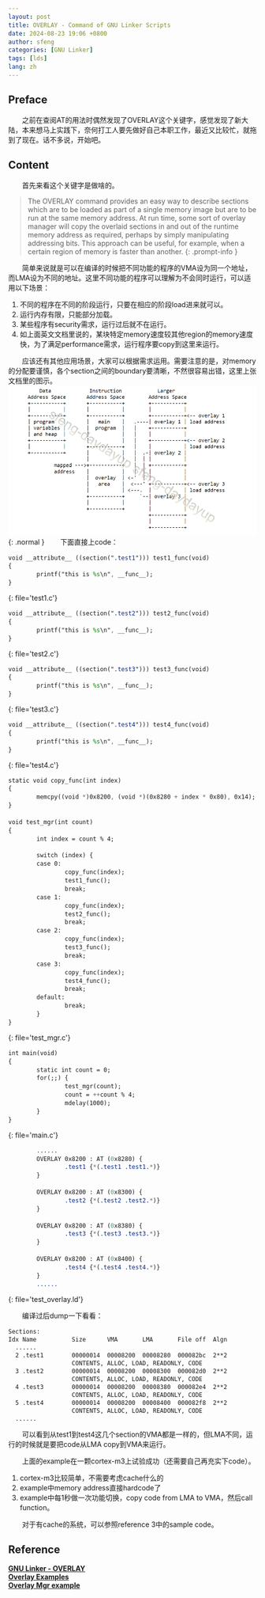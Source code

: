 ```yaml
---
layout: post
title: OVERLAY - Command of GNU Linker Scripts
date: 2024-08-23 19:06 +0800
author: sfeng
categories: [GNU Linker]
tags: [lds]
lang: zh
---
```


## Preface
&emsp;&emsp;之前在查阅AT的用法时偶然发现了OVERLAY这个关键字，感觉发现了新大陆，本来想马上实践下，奈何打工人要先做好自己本职工作，最近又比较忙，就拖到了现在。话不多说，开始吧。  

## Content
&emsp;&emsp;首先来看这个关键字是做啥的。  

> The OVERLAY command provides an easy way to describe sections which are to be loaded as part of a single memory image but are to be run at the same memory address. At run time, some sort of overlay manager will copy the overlaid sections in and out of the runtime memory address as required, perhaps by simply manipulating addressing bits. This approach can be useful, for example, when a certain region of memory is faster than another.
{: .prompt-info }

&emsp;&emsp;简单来说就是可以在编译的时候把不同功能的程序的VMA设为同一个地址，而LMA设为不同的地址。这里不同功能的程序可以理解为不会同时运行，可以适用以下场景：  
1. 不同的程序在不同的阶段运行，只要在相应的阶段load进来就可以。  
2. 运行内存有限，只能部分加载。  
3. 某些程序有security需求，运行过后就不在运行。  
4. 如上面英文文档里说的，某块特定memory速度较其他region的memory速度快，为了满足performance需求，运行程序要copy到这里来运行。  

&emsp;&emsp;应该还有其他应用场景，大家可以根据需求运用。需要注意的是，对memory的分配要谨慎，各个section之间的boundary要清晰，不然很容易出错，这里上张文档里的图示。  
![Desktop View](/assets/img/overlay.png){: .normal }
&emsp;&emsp;下面直接上code：  

```sass
void __attribute__ ((section(".test1"))) test1_func(void)
{
        printf("this is %s\n", __func__);
}
```
{: file='test1.c'}

```sass
void __attribute__ ((section(".test2"))) test2_func(void)
{
        printf("this is %s\n", __func__);
}
```
{: file='test2.c'}

```sass
void __attribute__ ((section(".test3"))) test3_func(void)
{
        printf("this is %s\n", __func__);
}
```
{: file='test3.c'}

```sass
void __attribute__ ((section(".test4"))) test4_func(void)
{
        printf("this is %s\n", __func__);
}
```
{: file='test4.c'}

```sass
static void copy_func(int index)
{
        memcpy((void *)0x8200, (void *)(0x8280 + index * 0x80), 0x14);
}

void test_mgr(int count)
{
        int index = count % 4;

        switch (index) {
        case 0:
                copy_func(index);
                test1_func();
                break;
        case 1:
                copy_func(index);
                test2_func();
                break;
        case 2:
                copy_func(index);
                test3_func();
                break;
        case 3:
                copy_func(index);
                test4_func();
                break;
        default:
                break;
        }
}
```
{: file='test_mgr.c'}

```sass
int main(void)
{
        static int count = 0;
        for(;;) {
                test_mgr(count);
                count = ++count % 4;
                mdelay(1000);
        }
}
```
{: file='main.c'}

```sass
        ......
        OVERLAY 0x8200 : AT (0x8280) {
                .test1 {*(.test1 .test1.*)}
        }       
        
        OVERLAY 0x8200 : AT (0x8300) {
                .test2 {*(.test2 .test2.*)}
        }       
        
        OVERLAY 0x8200 : AT (0x8380) {
                .test3 {*(.test3 .test3.*)}
        }

        OVERLAY 0x8200 : AT (0x8400) {
                .test4 {*(.test4 .test4.*)}
        }
        ......
```
{: file='test_overlay.ld'}

&emsp;&emsp;编译过后dump一下看看：  
```
Sections:
Idx Name          Size      VMA       LMA       File off  Algn
  ......
  2 .test1        00000014  00008200  00008280  000082bc  2**2
                  CONTENTS, ALLOC, LOAD, READONLY, CODE
  3 .test2        00000014  00008200  00008300  000082d0  2**2
                  CONTENTS, ALLOC, LOAD, READONLY, CODE
  4 .test3        00000014  00008200  00008380  000082e4  2**2
                  CONTENTS, ALLOC, LOAD, READONLY, CODE
  5 .test4        00000014  00008200  00008400  000082f8  2**2
                  CONTENTS, ALLOC, LOAD, READONLY, CODE
  ......
```

&emsp;&emsp;可以看到从test1到test4这几个section的VMA都是一样的，但LMA不同，运行的时候就是要把code从LMA copy到VMA来运行。

&emsp;&emsp;上面的example在一颗cortex-m3上试验成功（还需要自己再充实下code）。  
1. cortex-m3比较简单，不需要考虑cache什么的
2. example中memory address直接hardcode了
3. example中每1秒做一次功能切换，copy code from LMA to VMA，然后call function。

&emsp;&emsp;对于有cache的系统，可以参照reference 3中的sample code。

## Reference
[**GNU Linker - OVERLAY**](https://ftp.gnu.org/old-gnu/Manuals/ld-2.9.1/html_node/ld_22.html)  
[**Overlay Examples**](https://sourceware.org/gdb/current/onlinedocs/gdb.html/Overlays.html#Overlays)  
[**Overlay Mgr example**](https://github.com/bminor/binutils-gdb/blob/master/gdb/testsuite/gdb.base/ovlymgr.c)